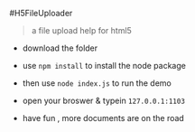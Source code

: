 #H5FileUploader

> a file upload help for html5

-	download the folder

-	use `npm install` to install the node package

-	then use `node index.js` to run the demo

-	open your broswer & typein `127.0.0.1:1103`

-	have fun , more documents are on the road